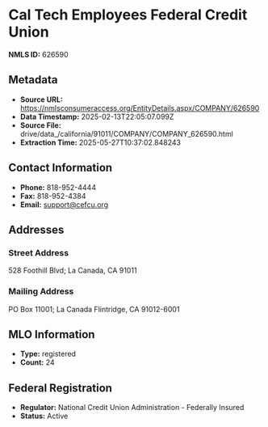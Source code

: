 # Cal Tech Employees Federal Credit Union

**NMLS ID:** 626590

## Metadata
- **Source URL:** https://nmlsconsumeraccess.org/EntityDetails.aspx/COMPANY/626590
- **Data Timestamp:** 2025-02-13T22:05:07.099Z
- **Source File:** drive/data_/california/91011/COMPANY/COMPANY_626590.html
- **Extraction Time:** 2025-05-27T10:37:02.848243

## Contact Information
- **Phone:** 818-952-4444
- **Fax:** 818-952-4384
- **Email:** support@cefcu.org

## Addresses
### Street Address
528 Foothill Blvd; La Canada, CA 91011

### Mailing Address
PO Box 11001; La Canada Flintridge, CA 91012-6001

## MLO Information
- **Type:** registered
- **Count:** 24

## Federal Registration
- **Regulator:** National Credit Union Administration - Federally Insured
- **Status:** Active
